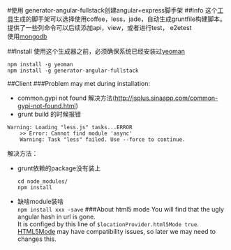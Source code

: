 #使用 generator-angular-fullstack创建angular+express脚手架
##Info
这个[工具](https://github.com/DaftMonk/generator-angular-fullstack)生成的脚手架可以选择使用coffee，less，jade，自动生成gruntfile构建脚本。  
提供了一些列命令可以后续添加api，view，或者进行test， e2etest  
使用[mongodb](http://docs.mongodb.org/manual/tutorial/)  

##Install
使用这个生成器之前，必须确保系统已经安装过[yeoman](http://yeoman.io)  
```
npm install -g yeoman
npm install -g generator-angular-fullstack
```

##Client
###Problem may met during installation:  
+ common.gypi not found
解决方法(http://jsplus.sinaapp.com/common-gypi-not-found.html)
+ grunt build 的时候报错
```
Warning: Loading "less.js" tasks...ERROR
    >> Error: Cannot find module 'async'
    Warning: Task "less" failed. Use --force to continue.
```
解决方法：
  + grunt依赖的package没有装上
    ```
    cd node_modules/
    npm install
    ```
  + 缺啥module装啥  
  `npm install xxx -save`
###About html5 mode
You will find that the ugly angular hash in url is gone.  
It is configed by this line of `$locationProvider.html5Mode true`.  
[HTML5Mode](https://docs.angularjs.org/guide/$location) may have compatibility issues, so later we may need to changes this.  

